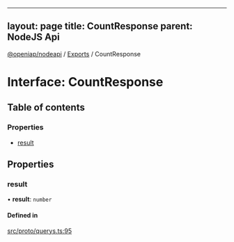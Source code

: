 
---
layout: page
title: CountResponse
parent: NodeJS Api
---
[@openiap/nodeapi](../README.md) / [Exports](../modules.md) / CountResponse

# Interface: CountResponse

## Table of contents

### Properties

- [result](CountResponse.md#result)

## Properties

### result

• **result**: `number`

#### Defined in

[src/proto/querys.ts:95](https://github.com/openiap/nodeapi/blob/a6b5438/src/proto/querys.ts#L95)
